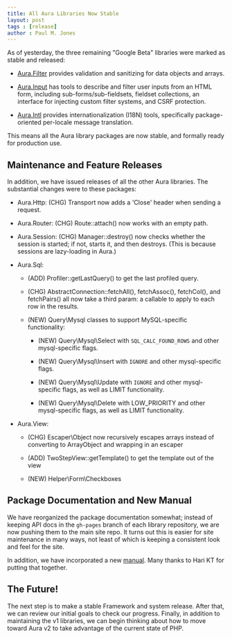 ```yaml
---
title: All Aura Libraries Now Stable
layout: post
tags : [release]
author : Paul M. Jones
---
```


As of yesterday, the three remaining "Google Beta" libraries were marked as
stable and released:

- [Aura.Filter](https://github.com/auraphp/Aura.Filter) provides validation
  and sanitizing for data objects and arrays.

- [Aura.Input](https://github.com/auraphp/Aura.Input) has tools to describe
  and filter user inputs from an HTML form, including sub-forms/sub-fieldsets,
  fieldset collections, an interface for injecting custom filter systems, and
  CSRF protection.

- [Aura.Intl](https://github.com/auraphp/Aura.Input) provides
  internationalization (I18N) tools, specifically package-oriented per-locale
  message translation.

This means all the Aura library packages are now stable, and formally ready
for production use.


Maintenance and Feature Releases
--------------------------------

In addition, we have issued releases of all the other Aura libraries. The
substantial changes were to these packages:

- Aura.Http: (CHG) Transport now adds a 'Close' header when sending a request.

- Aura.Router: (CHG) Route::attach() now works with an empty path.

- Aura.Session: (CHG) Manager::destroy() now checks whether the session is
  started; if not, starts it, and then destroys. (This is because sessions are
  lazy-loading in Aura.)

- Aura.Sql:

    - (ADD) Profiler::getLastQuery() to get the last profiled query.

    - (CHG) AbstractConnection::fetchAll(), fetchAssoc(), fetchCol(), and
      fetchPairs() all now take a third param: a callable to apply to each row
      in the results.

    - (NEW) Query\Mysql classes to support MySQL-specific functionality:

        - (NEW) Query\Mysql\Select with `SQL_CALC_FOUND_ROWS` and other
          mysql-specific flags.

        - (NEW) Query\Mysql\Insert with `IGNORE` and other mysql-specific
          flags.

        - (NEW) Query\Mysql\Update with `IGNORE` and other mysql-specific
          flags, as well as LIMIT functionality.

        - (NEW) Query\Mysql\Delete with LOW_PRIORITY and other mysql-specific
          flags, as well as LIMIT functionality.

- Aura.View:

    - (CHG) Escaper\Object now recursively escapes arrays instead of
      converting to ArrayObject and wrapping in an escaper

    - (ADD) TwoStepView::getTemplate() to get the template out of the view

    - (NEW) Helper\Form\Checkboxes


Package Documentation and New Manual
------------------------------------

We have reorganized the package documentation somewhat; instead of keeping
API docs in the `gh-pages` branch of each library repository, we are now
pushing them to the main site repo. It turns out this is easier for site
maintenance in many ways, not least of which is keeping a consistent look and
feel for the site.

In addition, we have incorporated a new
[manual](http://auraphp.com/framework/v1/en/). Many thanks to Hari KT for
putting that together.


The Future!
-----------

The next step is to make a stable Framework and system release. After that, we
can review our initial goals to check our progress. Finally, in addition to
maintaining the v1 libraries, we can begin thinking about how to move toward
Aura v2 to take advantage of the current state of PHP.
